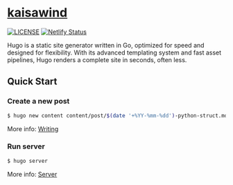 # [kaisawind](https://www.kaisawind.com)

[![LICENSE](https://img.shields.io/badge/license-MIT-lightgrey.svg)](https://raw.githubusercontent.com/kaisawind/kaisawind.github.io/master/LICENSE.txt)
[![Netlify Status](https://api.netlify.com/api/v1/badges/c40090e1-18c5-484c-91b0-38d1bcae13c5/deploy-status)](https://app.netlify.com/sites/kaisawind/deploys)

Hugo is a static site generator written in Go, optimized for speed and designed for flexibility. With its advanced templating system and fast asset pipelines, Hugo renders a complete site in seconds, often less.

## Quick Start

### Create a new post

``` bash
$ hugo new content content/post/$(date '+%YY-%mm-%dd')-python-struct.md
```

More info: [Writing](https://gohugo.io/getting-started/quick-start/)

### Run server

``` bash
$ hugo server
```

More info: [Server](https://gohugo.io/getting-started/quick-start/)
